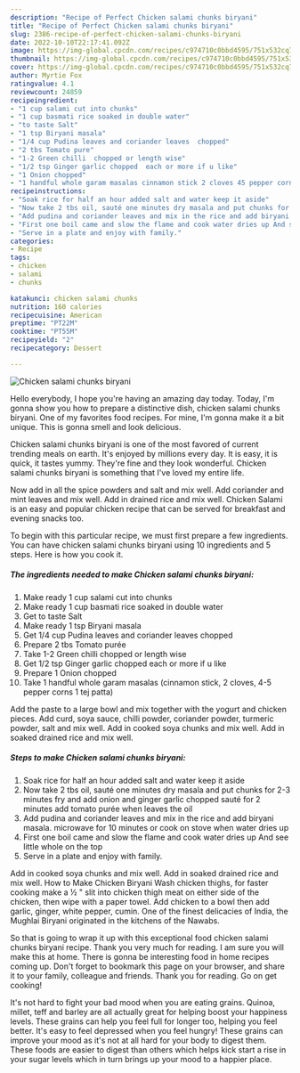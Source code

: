 ```yaml
---
description: "Recipe of Perfect Chicken salami chunks biryani"
title: "Recipe of Perfect Chicken salami chunks biryani"
slug: 2386-recipe-of-perfect-chicken-salami-chunks-biryani
date: 2022-10-10T22:17:41.092Z
image: https://img-global.cpcdn.com/recipes/c974710c0bbd4595/751x532cq70/chicken-salami-chunks-biryani-recipe-main-photo.jpg
thumbnail: https://img-global.cpcdn.com/recipes/c974710c0bbd4595/751x532cq70/chicken-salami-chunks-biryani-recipe-main-photo.jpg
cover: https://img-global.cpcdn.com/recipes/c974710c0bbd4595/751x532cq70/chicken-salami-chunks-biryani-recipe-main-photo.jpg
author: Myrtie Fox
ratingvalue: 4.1
reviewcount: 24859
recipeingredient:
- "1 cup salami cut into chunks"
- "1 cup basmati rice soaked in double water"
- "to taste Salt"
- "1 tsp Biryani masala"
- "1/4 cup Pudina leaves and coriander leaves  chopped"
- "2 tbs Tomato pure"
- "1-2 Green chilli  chopped or length wise"
- "1/2 tsp Ginger garlic chopped  each or more if u like"
- "1 Onion chopped"
- "1 handful whole garam masalas cinnamon stick 2 cloves 45 pepper corns 1 tej patta"
recipeinstructions:
- "Soak rice for half an hour added salt and water keep it aside"
- "Now take 2 tbs oil, sauté one minutes dry masala and put chunks for 2-3 minutes fry and add onion and ginger garlic chopped sauté for 2 minutes add tomato purée when leaves the oil"
- "Add pudina and coriander leaves and mix in the rice and add biryani masala. microwave for 10 minutes or cook on stove when water dries up"
- "First one boil came and slow the flame and cook water dries up And see little whole on the top"
- "Serve in a plate and enjoy with family."
categories:
- Recipe
tags:
- chicken
- salami
- chunks

katakunci: chicken salami chunks 
nutrition: 160 calories
recipecuisine: American
preptime: "PT22M"
cooktime: "PT55M"
recipeyield: "2"
recipecategory: Dessert

---
```



![Chicken salami chunks biryani](https://img-global.cpcdn.com/recipes/c974710c0bbd4595/751x532cq70/chicken-salami-chunks-biryani-recipe-main-photo.jpg)

Hello everybody, I hope you're having an amazing day today. Today, I'm gonna show you how to prepare a distinctive dish, chicken salami chunks biryani. One of my favorites food recipes. For mine, I'm gonna make it a bit unique. This is gonna smell and look delicious.

Chicken salami chunks biryani is one of the most favored of current trending meals on earth. It's enjoyed by millions every day. It is easy, it is quick, it tastes yummy. They're fine and they look wonderful. Chicken salami chunks biryani is something that I've loved my entire life.

Now add in all the spice powders and salt and mix well. Add coriander and mint leaves and mix well. Add in drained rice and mix well. Chicken Salami is an easy and popular chicken recipe that can be served for breakfast and evening snacks too.


To begin with this particular recipe, we must first prepare a few ingredients. You can have chicken salami chunks biryani using 10 ingredients and 5 steps. Here is how you cook it.

<!--inarticleads1-->

##### The ingredients needed to make Chicken salami chunks biryani:

1. Make ready 1 cup salami cut into chunks
1. Make ready 1 cup basmati rice soaked in double water
1. Get to taste Salt
1. Make ready 1 tsp Biryani masala
1. Get 1/4 cup Pudina leaves and coriander leaves  chopped
1. Prepare 2 tbs Tomato purée
1. Take 1-2 Green chilli  chopped or length wise
1. Get 1/2 tsp Ginger garlic chopped  each or more if u like
1. Prepare 1 Onion chopped
1. Take 1 handful whole garam masalas (cinnamon stick, 2 cloves, 4-5 pepper corns 1 tej patta)


Add the paste to a large bowl and mix together with the yogurt and chicken pieces. Add curd, soya sauce, chilli powder, coriander powder, turmeric powder, salt and mix well. Add in cooked soya chunks and mix well. Add in soaked drained rice and mix well. 

<!--inarticleads2-->

##### Steps to make Chicken salami chunks biryani:

1. Soak rice for half an hour added salt and water keep it aside
1. Now take 2 tbs oil, sauté one minutes dry masala and put chunks for 2-3 minutes fry and add onion and ginger garlic chopped sauté for 2 minutes add tomato purée when leaves the oil
1. Add pudina and coriander leaves and mix in the rice and add biryani masala. microwave for 10 minutes or cook on stove when water dries up
1. First one boil came and slow the flame and cook water dries up And see little whole on the top
1. Serve in a plate and enjoy with family.


Add in cooked soya chunks and mix well. Add in soaked drained rice and mix well. How to Make Chicken Biryani Wash chicken thighs, for faster cooking make a ½ &#34; slit into chicken thigh meat on either side of the chicken, then wipe with a paper towel. Add chicken to a bowl then add garlic, ginger, white pepper, cumin. One of the finest delicacies of India, the Mughlai Biryani originated in the kitchens of the Nawabs. 

So that is going to wrap it up with this exceptional food chicken salami chunks biryani recipe. Thank you very much for reading. I am sure you will make this at home. There is gonna be interesting food in home recipes coming up. Don't forget to bookmark this page on your browser, and share it to your family, colleague and friends. Thank you for reading. Go on get cooking!

It's not hard to fight your bad mood when you are eating grains. Quinoa, millet, teff and barley are all actually great for helping boost your happiness levels. These grains can help you feel full for longer too, helping you feel better. It's easy to feel depressed when you feel hungry! These grains can improve your mood as it's not at all hard for your body to digest them. These foods are easier to digest than others which helps kick start a rise in your sugar levels which in turn brings up your mood to a happier place.
